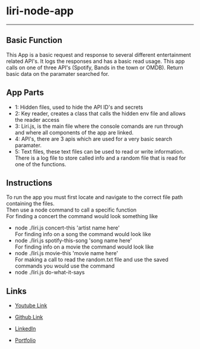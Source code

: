 # liri-node-app

**************************
## Basic Function  
This App is a basic request and response to several different entertainment related API's. It logs the responses and has a basic read usage.  This app calls on one of three API's (Spotify, Bands in the town or OMDB). Return basic data on the paramater searched for.

## App Parts

* 1: Hidden files, used to hide the API ID's and secrets  
* 2: Key reader, creates a class that calls the hidden env file and allows the reader access  
* 3: Liri.js, is the main file where the console comands are run through and where all components of the app are linked.  
* 4: API's, there are 3 apis which are used for a very basic search paramater.
* 5: Text files, these text files can be used to read or write information. There is a log file to store called info and a random file that is read for one of the functions.
  
 ## Instructions
To run the app you must first locate and navigate to the correct file path containing the files.  
Then use a node command to call a specific function  
For finding a concert the command would look something like   
* node ./liri.js concert-this 'artist name here'    
For finding info on a song the command would look like  
* node ./liri.js spotify-this-song 'song name here'  
For finding info on a movie the command would look like  
* node ./liri.js movie-this 'movie name here'  
For making a call to read the random.txt file and use the saved commands you would use the command  
* node ./liri.js do-what-it-says

## Links
* [Youtube Link](https://youtu.be/cEWLzA3LyCA) 

* [Github Link](https://github.com/Fgailey)

* [LinkedIn](https://www.linkedin.com/in/foster-gailey-391292165/)

* [Portfolio](https://fgailey.github.io/Portfolio-2/)
